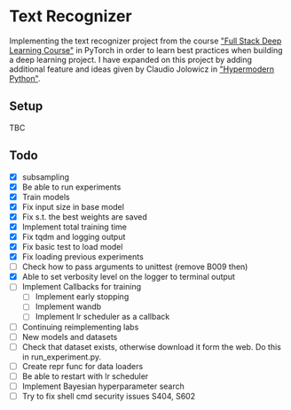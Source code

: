 # Text Recognizer
Implementing the text recognizer project from the course ["Full Stack Deep Learning Course"](https://fullstackdeeplearning.com/march2019) in PyTorch in order to learn best practices when building a deep learning project. I have expanded on this project by adding additional feature and ideas given by Claudio Jolowicz in ["Hypermodern Python"](https://cjolowicz.github.io/posts/hypermodern-python-01-setup/).


## Setup

TBC

## Todo
- [x] subsampling
- [x] Be able to run experiments
- [x] Train models
- [x] Fix input size in base model
- [x] Fix s.t. the best weights are saved
- [x] Implement total training time
- [x] Fix tqdm and logging output
- [x] Fix basic test to load model
- [x] Fix loading previous experiments
- [ ] Check how to pass arguments to unittest (remove B009 then)
- [x] Able to set verbosity level on the logger to terminal output
- [ ] Implement Callbacks for training
    - [ ] Implement early stopping
    - [ ] Implement wandb
    - [ ] Implement lr scheduler as a callback
- [ ] Continuing reimplementing labs
- [ ] New models and datasets
- [ ] Check that dataset exists, otherwise download it form the web. Do this in run_experiment.py.
- [ ] Create repr func for data loaders
- [ ] Be able to restart with lr scheduler
- [ ] Implement Bayesian hyperparameter search
- [ ] Try to fix shell cmd security issues S404, S602
